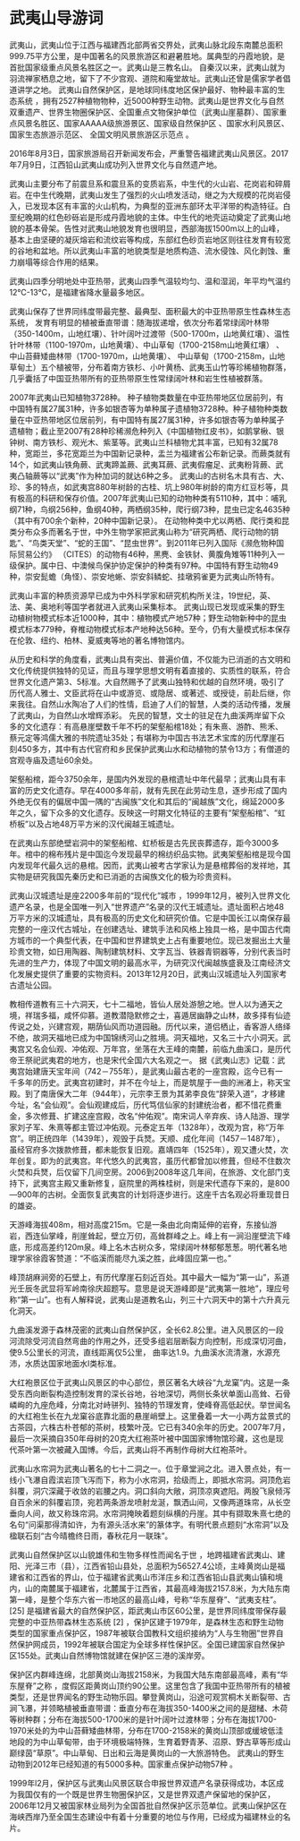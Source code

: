 # 武夷山导游词
武夷山，武夷山位于江西与福建西北部两省交界处，武夷山脉北段东南麓总面积999.75平方公里，是中国著名的风景旅游区和避暑胜地。属典型的丹霞地貌，是首批国家级重点风景名胜区之一。武夷山是三教名山。 自秦汉以来，武夷山就为羽流禅家栖息之地，留下了不少宫观、道院和庵堂故址。武夷山还曾是儒家学者倡道讲学之地。 武夷山自然保护区，是地球同纬度地区保护最好、物种最丰富的生态系统  ，拥有2527种植物物种，近5000种野生动物。武夷山是世界文化与自然双重遗产、世界生物圈保护区、全国重点文物保护单位（武夷山崖墓群）、国家重点风景名胜区、国家AAAAA级旅游景区、国家级自然保护区  、国家水利风景区、  国家生态旅游示范区、  全国文明风景旅游区示范点  。

2016年8月3日，国家旅游局召开新闻发布会，严重警告福建武夷山风景区。2017年7月9日，江西铅山武夷山成功列入世界文化与自然遗产地。

 武夷山主要分布了前震旦系和震旦系的变质岩系，中生代的火山岩、花岗岩和碎屑岩。在中生代晚期，武夷山发生了强烈的火山喷发活动，继之为大规模的花岗岩侵入，已发现本区有丰富的火山机构，为典型的亚洲东部环太平洋带的构造特征。白垩纪晚期的红色砂砾岩是形成丹霞地貌的主体。中生代的地壳运动奠定了武夷山地貌的基本骨架。告性对武夷山地貌发育也很明显，西部海拔1500m以上的山峰，基本上由坚硬的凝灰熔岩和流纹岩等构成，东部红色砂页岩地区则往往发育有较宽的谷地和盆地。所以武夷山丰富的地貌类型是地质构造、流水侵蚀、风化剥蚀、重力崩塌等综合作用的结果。

武夷山四季分明地处中亚热带，武夷山四季气温较均匀、温和湿润，年平均气温约12℃-13℃，是福建省降水量最多地区。

武夷山保存了世界同纬度带最完整、最典型、面积最大的中亚热带原生性森林生态系统， 发育有明显的植被垂直带谱：随海拔递增，依次分布着常绿阔叶林带（350-1400m，山地红壤）、针叶阔叶过渡带（500-1700m，山地黄红壤）、温性针叶林带（1100-1970m，山地黄壤）、中山草甸（1700-2158m山地黄红壤） 、中山苔藓矮曲林带（1700-1970m，山地黄壤）、 中山草甸（1700-2158m，山地草甸土）五个植被带，分布着南方铁杉、小叶黄杨、武夷玉山竹等珍稀植物群落，几乎囊括了中国亚热带所有的亚热带原生性常绿阔叶林和岩生性植被群落。

2007年武夷山已知植物3728种。  种子植物类数量在中亚热带地区位居前列，有中国特有属27属31种，许多如银杏等为单种属孑遗植物3728种。种子植物种类数量在中亚热带地区位居前列，有中国特有属27属31种，许多如银杏等为单种属孑遗植物；截止至2007有28种珍稀濒危种列入《中国植物红皮书》，如鹅掌楸、银钟树、南方铁杉、观光木、紫茎等。武夷山兰科植物尤其丰富，已知有32属78种，宽距兰，多花宽距兰为中国新记录种，盂兰为福建省公布新记录。而蕨类就有14个，如武夷山铁角蕨、武夷蹄盖蕨、武夷耳蕨、武夷假瘤足、武夷粉背蕨、武夷凸轴蕨等以“武夷”作为种加词的就达6种之多。  武夷山的古树名木具有古、大、珍、多的特点，如武夷宫880年树龄的古桂、坑上980年树龄的南方红豆杉等，具有极高的科研和保存价值。2007年武夷山已知的动物种类有5110种，其中：哺乳纲71种，鸟纲256种，鱼纲40种，两栖纲35种，爬行纲73种，昆虫已定名4635种（其中有700余个新种，20种中国新记录）。  在动物种类中尤以两栖、爬行类和昆类分布众多而著名于世，中外生物学家把武夷山称为“研究两栖、爬行动物的钥匙”、“鸟类天堂”、“蛇的王国”、“昆虫世界”。到2011年已列入国际《濒危物种国际贸易公约》 （CITES）的动物有46种，黑麂、金铁豺、黄腹角雉等11种列入一级保护。属中日、中澳候鸟保护协定保护的种类有97种。中国特有野生动物49种，崇安髭蟾（角怪）、崇安地蜥、崇安斜鳞蛇、挂墩鸦雀更为武夷山所特有。

武夷山丰富的种质资源早已成为中外科学家和研究机构所关注，19世纪，英、法、美、奥地利等国学者就进入武夷山采集标本。  武夷山现已发现或采集的野生动植树物模式标本近1000种，其中：植物模式产地57种；野生动物新种中的昆虫模式标本779种，脊椎动物模式标本产地种达56种。至今，仍有大量模式标本保存在伦敦、纽约、柏林、夏威夷等地的著名博物馆内。

从历史和科学的角度看，武夷山具有突出、普遍价值，不仅能为已消逝的古文明和文化传统提供独特的见证，而且与理学思想文明有着直接的、实质性的联系，符合世界文化遗产第3、5标准。大自然赐予了武夷山独特和优越的自然环境，吸引了历代高人雅士、文臣武将在山中或游览、或隐居、或著述、或授徒，前赴后继，你来我往。自然山水陶冶了人们的性情，启迪了人们的智慧，人类的活动传播，发展了武夷山，为自然山水增辉添彩。  先民的智慧，文士的驻足在九曲溪两岸留下众多的文化遗存：有高悬崖壁数千年不朽的架壑船棺18处；有朱熹、游酢、熊禾、蔡元定等鸿儒大雅的书院遗址35处；有堪称为中国古书法艺术宝库的历代摩崖石刻450多方，其中有古代官府和乡民保护武夷山水和动植物的禁令13方；有僧道的宫观寺庙及遗址60余处。 

架壑船棺，距今3750余年，是国内外发现的悬棺遗址中年代最早；武夷山具有丰富的历史文化遗存。早在4000多年前，就有先民在此劳动生息，逐步形成了国内外绝无仅有的偏居中国一隅的“古闽族”文化和其后的“闽越族”文化，绵延2000多年之久，留下众多的文化遗存。反映这一时期文化特征的主要有“架壑船棺”、“虹桥板”以及占地48万平方米的汉代闽越王城遗址。 

在武夷山东部绝壁岩洞中的架壑船棺、虹桥板是古先民丧葬遗存，距今3000多年。棺中的棉布残片是中国迄今发现最早的棉纺织品实物。武夷架壑船棺是现今国内发现年代最久远的悬棺。因而，武夷山被考古学家认为是悬棺葬俗的发祥地，其实物是研究我国先秦历史和已消逝的古闽族文化的极为珍贵资料。

武夷山汉城遗址是座2200多年前的“现代化”城市  ，1999年12月，被列入世界文化遗产名录，也是全国唯一列入“世界遗产”名录的汉代王城遗址。遗址面积占地48万平方米的汉城遗址，具有极高的历史文化和研究价值。它是中国长江以南保存最完整的一座汉代古城址，在创建选址、建筑手法和风格上独具一格，是中国古代南方城市的一个典型代表，在中国和世界建筑史上占有重要地位。现已发掘出土大量珍贵文物，如日用陶器、陶制建筑材料、文字瓦当、铁器青铜器等，分别代表当时先进的生产力，体现了中国文明的最高水平，为研究汉代闽越族盛衰及江南经济文化发展史提供了重要的实物资料。2013年12月20日，武夷山汉城遗址入列国家考古遗址公园。 

教相传道教有三十六洞天，七十二福地，皆仙人居处游憩之地。世人以为通天之境，祥瑞多福，咸怀仰慕。道教潜隐默修之士，喜遁居幽静之山林，故多择有仙迹传说之处，兴建宫观，期荫仙风而功道园融。历代以来，道侣栖止，香客游人络绎不绝，故洞天福地已成为中国锦绣河山之胜境。洞天福地，又名三十六小洞天。武夷宫又名会仙观、冲佑观、万年宫，坐落在大王峰的南麓，前临九曲溪口，是历代帝王祭祀武夷君的地方，也是宋代全国六大名观之一。  据《武夷山志》记载：武夷宫始建唐天宝年间（742－755年），是武夷山最古老的一座宫殿，迄今已有一千多年的历史。武夷宫初建时，并不在今址上，而是筑屋于一曲的洲渚上，称天宝殿。到了南唐保大二年（944年），元宗李王景为其弟李良佐“辞荣入道”，才移建今址，名“会仙观”。会仙观建成后，历代笃信仙家的封建统治者，都不惜花费重金，多次修葺、扩建这座宫殿，改名“仲佑观”。南宋词人辛弃疾、诗人陆游、理学家刘子军、朱熹等都主管过冲佑观。元泰定五年（1328年），改观为宫，称“万年宫”。明正统四年（1439年），观毁于兵燹。天顺、成化年间（1457－1487年），虽经官府多次拨款修葺，都未能恢复旧观。嘉靖四年（1525年），观又遭火焚，次年创复。即为的武夷宫。年代悠久的武夷宫，虽历代都曾加以修葺，但经不住数次火焚和兵燹，后仅留下几间空房。2006到2008年这几年间，在旅游、文化部门支持下，武夷宫主殿又重新修复，庭院里的两株桂树，则是宋代遗存下来的，是800—900年的古树。全面恢复武夷宫的计划将逐步进行。这座千古名观必将重现昔日的雄姿。 

天游峰海拔408m，相对高度215m。它是一条由北向南延伸的岩脊，东接仙游岩，西连仙掌峰，削崖耸起，壁立万仞，高耸群峰之上。峰上有一涧沿崖壁流下峰底，形成高差约120m泉。峰上名木古树众多，常绿阔叶林郁郁葱葱。明代著名地理学家徐霞客赞道：“不临溪而能尽九溪之胜，此峰固应第一也。”

峰顶胡麻涧旁的石壁上，有历代摩崖石刻近百处。其中最大一幅为“第一山”，系道光壬辰冬武显将军岭南徐庆超题写。意思是说天游峰即是“武夷第一胜地”，理应号称“第一山”。也有人解释说，武夷山是道教名山，列三十六洞天中的第十六升真元化洞天。

九曲溪发源于森林茂密的武夷山自然保护区，全长62.8公里。进入风景区的一段河流除受河流自然弯曲的作用之外，还受多组岩层断裂方向控制，形成深切河曲，使9.5公里长的河流，直线距离仅5公里， 曲率达1.9。九曲溪水流清澈，水源充沛，水质达国家地面水Ι类标准。

大红袍景区位于武夷山风景区的中心部位，景区著名大峡谷“九龙窠”内。这是一条受东西向断裂构造控制发育的深长谷地，谷地深切，两侧长条状单面山高耸、石骨嶙峋的九座危峰，分南北对峙骈列、独特的节理发育，使峰脊高低起伏。举世闻名的大红袍生长在九龙窠谷底靠北面的悬崖峭壁上。这里叠着一大一小两方盆景式的古茶园，六株古朴苍郁的茶树，枝繁叶茂。它已有340余年的历史。2007年7月，最后一次采摘自350年母树的20克大红袍茶叶被中国国家博物馆珍藏，这也是现代茶叶第一次被藏入国博。今后，武夷山将不再制作母树大红袍茶叶。

武夷山水帘洞为武夷山著名的七十二洞之一。位于章堂涧之北。进入景点处，有一线小飞瀑自霞滨岩顶飞泻而下，称为小水帘洞，拾级而上，即抵水帘洞。洞顶危岩斜覆，洞穴深藏于收敛的岩腰之内。洞口斜向大敞，洞顶凉爽遮阳。两股飞泉倾泻自百余米的斜覆岩顶，宛若两条游龙喷射龙涎，飘洒山间，又像两道珠帘，从长空垂向人间，故又称珠帘洞。水帘洞掩映着题刻纵横的丹崖。其中有撷取朱熹七绝的名句“问渠那得清如许，为有源头活水来”的篆体字。有明代景点题刻“水帘洞”以及楹联石刻“古今晴檐终日雨，春秋花月一联珠”。

武夷山自然保护区以山貌雄伟和生物多样性而闻名于世  ，地跨福建省武夷山、建阳、光泽三市（县），江西省铅山县处，总面积为56527.4公顷，主峰黄岗山是福建省和江西省的界山，位于福建省武夷山市洋庄乡和江西省铅山县武夷山镇和境内，山的南麓属于福建省，北麓属于江西省，其最高峰海拔2157.8米，为大陆东南第一峰，是整个华东六省一市地区的最高山峰，号称“华东屋脊”、“武夷支柱”。 [25]  是福建省最大的自然保护区，距武夷山市区60公里，是世界同纬度带保存最完整的中亚热带森林生态系统 [2]  ，保护区建于1979年，是森林生态和野生动物类型的国家重点保护区，1987年被联合国教科文组织接纳为“人与生物圈”世界自然保护网成员，1992年被联合国定为全球多样性保护区。全国已建国家自然保护区155处。武夷山自然博物馆就建在保护区三港的溪岸旁。 

保护区内群峰连绵，北部黄岗山海拔2158米，为我国大陆东南部最高峰，素有“华东屋脊”之称  ，度假区距黄岗山顶约90公里。这里包含了我国中亚热带所有的植被类型，还是世界闻名的野生动物乐园。攀登黄岗山，沿途可观赏桐木关断裂带、古涧飞瀑，并领略植被垂直带谱：垂直分布在海拔350-1400米之间的是甜槠、木荷等树种群；分布在海拔500-1700米的是针叶阔叶过渡林带；分布在海拔1700-1970米处的为中山苔藓矮曲林带，分布在1700-2158米的黄岗山顶部或缓坡低洼地段的为中山草甸带，由于环境极端特殊，生育着野青茅、沼原、野古草等形成山巅绿茵“草原”。中山草甸、日出和云海是黄岗山的一大旅游特色。 武夷山的野生动物到2012年已经知道的有5000多种。国家重点保护动物57种 。

1999年l2月，保护区与武夷山风景区联合申报世界双遗产名录获得成功，本区成为我国仅有的一个既是世界生物圈保护区，又是世界双遗产保留地的保护区，2006年12月又被国家林业局列为全国首批自然保护区示范单位。武夷山保护区在海峡西岸乃至全国生态建设中有着十分重要的地位与作用，已经成为福建林业的名片。